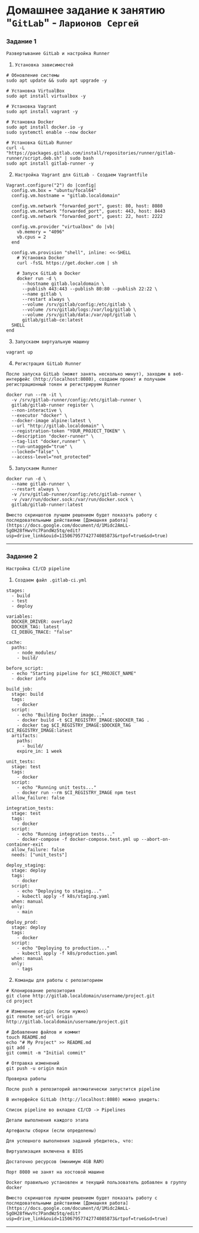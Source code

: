 # Домашнее задание к занятию "`GitLab`" - `Ларионов Сергей`

### Задание 1

`Развертывание GitLab и настройка Runner`

1. `Установка зависимостей`

```
# Обновление системы
sudo apt update && sudo apt upgrade -y

# Установка VirtualBox
sudo apt install virtualbox -y

# Установка Vagrant
sudo apt install vagrant -y

# Установка Docker
sudo apt install docker.io -y
sudo systemctl enable --now docker

# Установка GitLab Runner
curl -L "https://packages.gitlab.com/install/repositories/runner/gitlab-runner/script.deb.sh" | sudo bash
sudo apt install gitlab-runner -y
```

2. `Настройка Vagrant для GitLab - Создаем Vagrantfile`

```
Vagrant.configure("2") do |config|
  config.vm.box = "ubuntu/focal64"
  config.vm.hostname = "gitlab.localdomain"
  
  config.vm.network "forwarded_port", guest: 80, host: 8080
  config.vm.network "forwarded_port", guest: 443, host: 8443
  config.vm.network "forwarded_port", guest: 22, host: 2222
  
  config.vm.provider "virtualbox" do |vb|
    vb.memory = "4096"
    vb.cpus = 2
  end
  
  config.vm.provision "shell", inline: <<-SHELL
    # Установка Docker
    curl -fsSL https://get.docker.com | sh
    
    # Запуск GitLab в Docker
    docker run -d \
      --hostname gitlab.localdomain \
      --publish 443:443 --publish 80:80 --publish 22:22 \
      --name gitlab \
      --restart always \
      --volume /srv/gitlab/config:/etc/gitlab \
      --volume /srv/gitlab/logs:/var/log/gitlab \
      --volume /srv/gitlab/data:/var/opt/gitlab \
      gitlab/gitlab-ce:latest
  SHELL
end
```

3. `Запускаем виртуальную машину`

```
vagrant up
```

4. `Регистрация GitLab Runner`

`После запуска GitLab (может занять несколько минут), заходим в веб-интерфейс (http://localhost:8080), создаем проект и получаем регистрационный токен и регистрируем Runner`

```
docker run --rm -it \
  -v /srv/gitlab-runner/config:/etc/gitlab-runner \
  gitlab/gitlab-runner register \
  --non-interactive \
  --executor "docker" \
  --docker-image alpine:latest \
  --url "http://gitlab.localdomain" \
  --registration-token "YOUR_PROJECT_TOKEN" \
  --description "docker-runner" \
  --tag-list "docker,runner" \
  --run-untagged="true" \
  --locked="false" \
  --access-level="not_protected"
```

5. `Запускаем Runner`

```
docker run -d \
  --name gitlab-runner \
  --restart always \
  -v /srv/gitlab-runner/config:/etc/gitlab-runner \
  -v /var/run/docker.sock:/var/run/docker.sock \
  gitlab/gitlab-runner:latest
```

`Вместо скриншотов лучшем решением будет показать работу с последовательными действиями
[Домашняя работа](https://docs.google.com/document/d/1Midc2AmLL-5gOH28fHwvYc7PandWz5tq/edit?usp=drive_link&ouid=115067957742774085873&rtpof=true&sd=true)`


---

### Задание 2

`Настройка CI/CD pipeline`

1. `Создаем файл .gitlab-ci.yml`

```
stages:
  - build
  - test
  - deploy

variables:
  DOCKER_DRIVER: overlay2
  DOCKER_TAG: latest
  CI_DEBUG_TRACE: "false"

cache:
  paths:
    - node_modules/
    - build/

before_script:
  - echo "Starting pipeline for $CI_PROJECT_NAME"
  - docker info

build_job:
  stage: build
  tags:
    - docker
  script:
    - echo "Building Docker image..."
    - docker build -t $CI_REGISTRY_IMAGE:$DOCKER_TAG .
    - docker tag $CI_REGISTRY_IMAGE:$DOCKER_TAG $CI_REGISTRY_IMAGE:latest
  artifacts:
    paths:
      - build/
    expire_in: 1 week

unit_tests:
  stage: test
  tags:
    - docker
  script:
    - echo "Running unit tests..."
    - docker run --rm $CI_REGISTRY_IMAGE npm test
  allow_failure: false

integration_tests:
  stage: test
  tags:
    - docker
  script:
    - echo "Running integration tests..."
    - docker-compose -f docker-compose.test.yml up --abort-on-container-exit
  allow_failure: false
  needs: ["unit_tests"]

deploy_staging:
  stage: deploy
  tags:
    - docker
  script:
    - echo "Deploying to staging..."
    - kubectl apply -f k8s/staging.yaml
  when: manual
  only:
    - main

deploy_prod:
  stage: deploy
  tags:
    - docker
  script:
    - echo "Deploying to production..."
    - kubectl apply -f k8s/production.yaml
  when: manual
  only:
    - tags
```

2. `Команды для работы с репозиторием`

```
# Клонирование репозитория
git clone http://gitlab.localdomain/username/project.git
cd project

# Изменение origin (если нужно)
git remote set-url origin http://gitlab.localdomain/username/project.git

# Добавление файлов и коммит
touch README.md
echo "# My Project" >> README.md
git add .
git commit -m "Initial commit"

# Отправка изменений
git push -u origin main
```
 
`Проверка работы`

```
После push в репозиторий автоматически запустится pipeline

В интерфейсе GitLab (http://localhost:8080) можно увидеть:

Список pipeline во вкладке CI/CD -> Pipelines

Детали выполнения каждого этапа

Артефакты сборки (если определены)

Для успешного выполнения заданий убедитесь, что:

Виртуализация включена в BIOS

Достаточно ресурсов (минимум 4GB RAM)

Порт 8080 не занят на хостовой машине

Docker правильно установлен и текущий пользователь добавлен в группу docker
```

`Вместо скриншотов лучшем решением будет показать работу с последовательными действиями
[Домашняя работа](https://docs.google.com/document/d/1Midc2AmLL-5gOH28fHwvYc7PandWz5tq/edit?usp=drive_link&ouid=115067957742774085873&rtpof=true&sd=true)`


---
